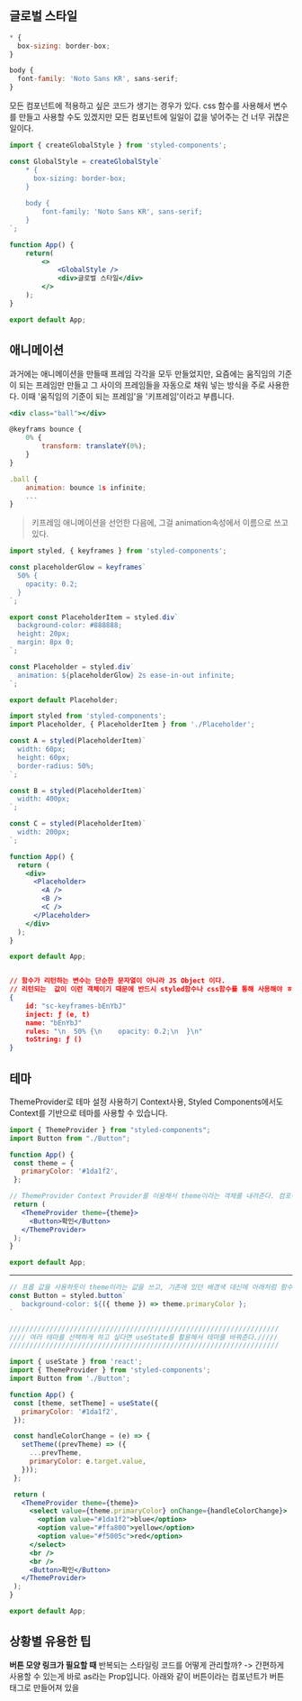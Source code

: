 ## 글로벌 스타일
```jsx
* {
  box-sizing: border-box;
}

body {
  font-family: 'Noto Sans KR', sans-serif;
}
```
모든 컴포넌트에 적용하고 싶은 코드가 생기는 경우가 있다.  css 함수를 사용해서 변수를 만들고  사용할 수도 있겠지만 모든 컴포넌트에 일일이 값을 넣어주는 건 너무 귀찮은 일이다.
```jsx
import { createGlobalStyle } from 'styled-components';

const GlobalStyle = createGlobalStyle`
	* {
	  box-sizing: border-box;
	}
	
	body {
		font-family: 'Noto Sans KR', sans-serif;	
	}
`;

function App() {
	return(
		<>
			<GlobalStyle />
			<div>글로벌 스타일</div>	
		</>
	);
}

export default App;
```

## 애니메이션
과거에는 애니메이션을 만들때 프레임 각각을 모두 만들었지만, 요즘에는 움직임의 기준이 되는 프레임만 만들고 그 사이의 프레임들을 자동으로 채워 넣는 방식을  주로 사용한다. 이때 '움직임의 기준이 되는 프레임'을 '키프레임'이라고 부릅니다.

```jsx
<div class="ball"></div>

@keyframs bounce {
	0% {
		transform: translateY(0%);	
	}
}

.ball {
	animation: bounce 1s infinite;
	...
}
```
> 키프레임 애니메이션을 선언한 다음에, 그걸 animation속성에서 이름으로 쓰고 있다.


```jsx
import styled, { keyframes } from 'styled-components';

const placeholderGlow = keyframes`
  50% {
    opacity: 0.2;
  }
`;

export const PlaceholderItem = styled.div`
  background-color: #888888;
  height: 20px;
  margin: 8px 0;
`;

const Placeholder = styled.div`
  animation: ${placeholderGlow} 2s ease-in-out infinite;
`;

export default Placeholder;
```
```jsx
import styled from 'styled-components';
import Placeholder, { PlaceholderItem } from './Placeholder';

const A = styled(PlaceholderItem)`
  width: 60px;
  height: 60px;
  border-radius: 50%;
`;

const B = styled(PlaceholderItem)`
  width: 400px;
`;

const C = styled(PlaceholderItem)`
  width: 200px;
`;

function App() {
  return (
    <div>
      <Placeholder>
        <A />
        <B />
        <C />
      </Placeholder>
    </div>
  );
}

export default App;
```
```json

// 함수가 리턴하는 변수는 단순한 문자열이 아니라 JS Object 이다.
// 리턴되는  값이 이런 객체이기 때문에 반드시 styled함수나 css함수를 통해 사용해야 ㅎ 나다는 것을  주의해야한다.
{
    id: "sc-keyframes-bEnYbJ"
    inject: ƒ (e, t)
    name: "bEnYbJ"
    rules: "\n  50% {\n    opacity: 0.2;\n  }\n"
    toString: ƒ ()
}
```

##  테마
 ThemeProvider로 테마 설정 사용하기
 Context사용, Styled Components에서도 Context를 기반으로 테마를 사용할 수 있습니다.
 ```jsx
 import { ThemeProvider } from "styled-components";
import Button from "./Button";

function App() {
  const theme = {
    primaryColor: '#1da1f2',
  };

// ThemeProvider Context Provider를 이용해서 theme이라는 객체를 내려준다. 컴포넌트에서는 Props를 사용하듯이 theme이라는 객체를 쓸수있다.
  return (
    <ThemeProvider theme={theme}>
      <Button>확인</Button>
    </ThemeProvider>
  );
}

export default App;

 ```
 ---
 ```jsx
 // 프롭 값을 사용하듯이 theme이라는 값을 쓰고, 기존에 있던 배경색 대신에 아래처럼 함수를 삽입해서 테마 값을 사용한다.
 const Button = styled.button`
	background-color: ${({ theme }) => theme.primaryColor };
 `
 
 ///////////////////////////////////////////////////////////////////
 //// 여러 테마를 선택하게 하고 싶다면 useState를 활용해서 테마를 바꿔준다./////
 ///////////////////////////////////////////////////////////////////
 
import { useState } from 'react';
import { ThemeProvider } from 'styled-components';
import Button from './Button';

function App() {
  const [theme, setTheme] = useState({
    primaryColor: '#1da1f2',
  });

  const handleColorChange = (e) => {
    setTheme((prevTheme) => ({
      ...prevTheme,
      primaryColor: e.target.value,
    }));
  };

  return (
    <ThemeProvider theme={theme}>
      <select value={theme.primaryColor} onChange={handleColorChange}>
        <option value="#1da1f2">blue</option>
        <option value="#ffa800">yellow</option>
        <option value="#f5005c">red</option>
      </select>
      <br />
      <br />
      <Button>확인</Button>
    </ThemeProvider>
  );
}

export default App;

 ```
 
 ## 상황별 유용한 팁
**버튼 모양 링크가 필요할 때**
반복되는 스타일링 코드를 어떻게 관리할까? -> 간편하게 사용할 수 있는게 바로 as라는 Prop입니다. 아래와 같이 버튼이라는 컴포넌트가 버튼 태그로 만들어져 있을 